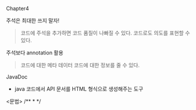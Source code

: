 Chapter4

주석은 최대한 쓰지 말자!
  > 코드에 주석을 추가하면 코드 품질이 나빠질 수 있다.
  > 코드로도 의도를 표현할 수 있다.

주석보다 annotation 활용
  > 코드에 대한 메타 데이터
  > 코드에 대한 정보를 줄 수 있다.

JavaDoc
  - java 코드에서 API 문서를 HTML 형식으로 생성해주는 도구

<문법>
/**
*
*/
